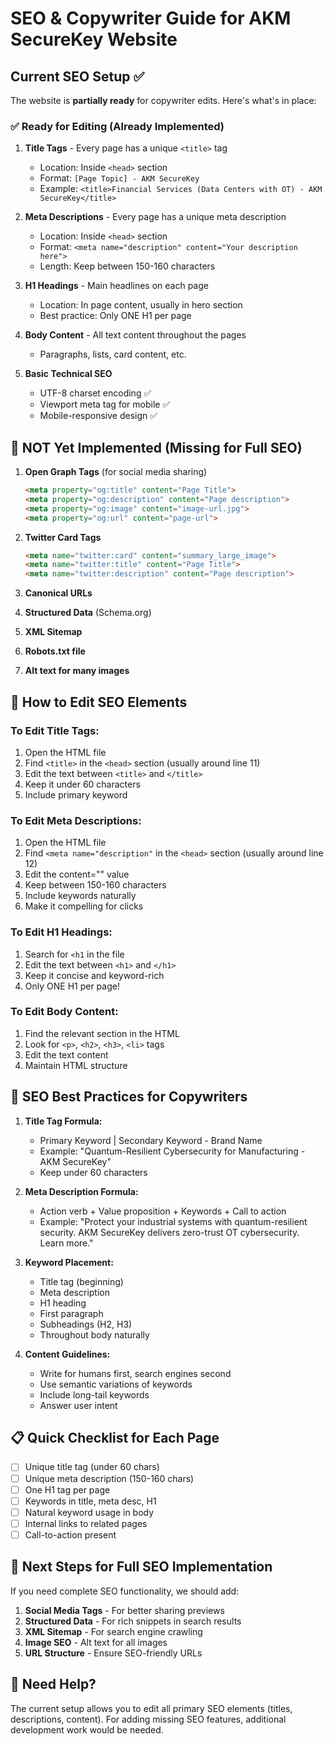 # SEO & Copywriter Guide for AKM SecureKey Website

## Current SEO Setup ✅

The website is **partially ready** for copywriter edits. Here's what's in place:

### ✅ Ready for Editing (Already Implemented)

1. **Title Tags** - Every page has a unique `<title>` tag
   - Location: Inside `<head>` section
   - Format: `[Page Topic] - AKM SecureKey`
   - Example: `<title>Financial Services (Data Centers with OT) - AKM SecureKey</title>`

2. **Meta Descriptions** - Every page has a unique meta description
   - Location: Inside `<head>` section  
   - Format: `<meta name="description" content="Your description here">`
   - Length: Keep between 150-160 characters

3. **H1 Headings** - Main headlines on each page
   - Location: In page content, usually in hero section
   - Best practice: Only ONE H1 per page

4. **Body Content** - All text content throughout the pages
   - Paragraphs, lists, card content, etc.

5. **Basic Technical SEO**
   - UTF-8 charset encoding ✅
   - Viewport meta tag for mobile ✅
   - Mobile-responsive design ✅

## 🔴 NOT Yet Implemented (Missing for Full SEO)

1. **Open Graph Tags** (for social media sharing)
   ```html
   <meta property="og:title" content="Page Title">
   <meta property="og:description" content="Page description">
   <meta property="og:image" content="image-url.jpg">
   <meta property="og:url" content="page-url">
   ```

2. **Twitter Card Tags**
   ```html
   <meta name="twitter:card" content="summary_large_image">
   <meta name="twitter:title" content="Page Title">
   <meta name="twitter:description" content="Page description">
   ```

3. **Canonical URLs**
4. **Structured Data** (Schema.org)
5. **XML Sitemap**
6. **Robots.txt file**
7. **Alt text for many images**

## 📝 How to Edit SEO Elements

### To Edit Title Tags:
1. Open the HTML file
2. Find `<title>` in the `<head>` section (usually around line 11)
3. Edit the text between `<title>` and `</title>`
4. Keep it under 60 characters
5. Include primary keyword

### To Edit Meta Descriptions:
1. Open the HTML file
2. Find `<meta name="description"` in the `<head>` section (usually around line 12)
3. Edit the content="" value
4. Keep between 150-160 characters
5. Include keywords naturally
6. Make it compelling for clicks

### To Edit H1 Headings:
1. Search for `<h1` in the file
2. Edit the text between `<h1>` and `</h1>`
3. Keep it concise and keyword-rich
4. Only ONE H1 per page!

### To Edit Body Content:
1. Find the relevant section in the HTML
2. Look for `<p>`, `<h2>`, `<h3>`, `<li>` tags
3. Edit the text content
4. Maintain HTML structure

## 🎯 SEO Best Practices for Copywriters

1. **Title Tag Formula:**
   - Primary Keyword | Secondary Keyword - Brand Name
   - Example: "Quantum-Resilient Cybersecurity for Manufacturing - AKM SecureKey"
   - Keep under 60 characters

2. **Meta Description Formula:**
   - Action verb + Value proposition + Keywords + Call to action
   - Example: "Protect your industrial systems with quantum-resilient security. AKM SecureKey delivers zero-trust OT cybersecurity. Learn more."

3. **Keyword Placement:**
   - Title tag (beginning)
   - Meta description
   - H1 heading
   - First paragraph
   - Subheadings (H2, H3)
   - Throughout body naturally

4. **Content Guidelines:**
   - Write for humans first, search engines second
   - Use semantic variations of keywords
   - Include long-tail keywords
   - Answer user intent

## 📋 Quick Checklist for Each Page

- [ ] Unique title tag (under 60 chars)
- [ ] Unique meta description (150-160 chars)
- [ ] One H1 tag per page
- [ ] Keywords in title, meta desc, H1
- [ ] Natural keyword usage in body
- [ ] Internal links to related pages
- [ ] Call-to-action present

## 🚀 Next Steps for Full SEO Implementation

If you need complete SEO functionality, we should add:

1. **Social Media Tags** - For better sharing previews
2. **Structured Data** - For rich snippets in search results
3. **XML Sitemap** - For search engine crawling
4. **Image SEO** - Alt text for all images
5. **URL Structure** - Ensure SEO-friendly URLs

## 📧 Need Help?

The current setup allows you to edit all primary SEO elements (titles, descriptions, content). For adding missing SEO features, additional development work would be needed.